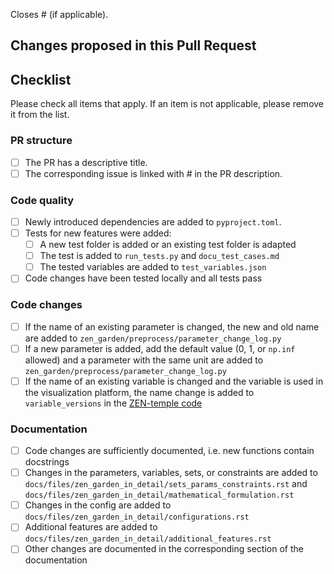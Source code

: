 Closes # (if applicable).

## Changes proposed in this Pull Request


## Checklist
Please check all items that apply. If an item is not applicable, please remove it from the list.

### PR structure
- [ ] The PR has a descriptive title.
- [ ] The corresponding issue is linked with # in the PR description.

### Code quality
- [ ] Newly introduced dependencies are added to `pyproject.toml`.
- [ ] Tests for new features were added:
  - [ ] A new test folder is added or an existing test folder is adapted
  - [ ] The test is added to `run_tests.py` and `docu_test_cases.md`
  - [ ] The tested variables are added to `test_variables.json`
- [ ] Code changes have been tested locally and all tests pass

### Code changes
- [ ] If the name of an existing parameter is changed, the new and old name are added to `zen_garden/preprocess/parameter_change_log.py`
- [ ] If a new parameter is added, add the default value (0, 1, or `np.inf` allowed) and a parameter with the same unit are added to `zen_garden/preprocess/parameter_change_log.py`
- [ ] If the name of an existing variable is changed and the variable is used in the visualization platform, the name change is added to `variable_versions` in the [ZEN-temple code](https://github.com/ZEN-universe/ZEN-temple/blob/main/src/zen_temple/utils.py)

### Documentation
- [ ] Code changes are sufficiently documented, i.e. new functions contain docstrings
- [ ] Changes in the parameters, variables, sets, or constraints are added to `docs/files/zen_garden_in_detail/sets_params_constraints.rst` and `docs/files/zen_garden_in_detail/mathematical_formulation.rst`
- [ ] Changes in the config are added to `docs/files/zen_garden_in_detail/configurations.rst`
- [ ] Additional features are added to `docs/files/zen_garden_in_detail/additional_features.rst`
- [ ] Other changes are documented in the corresponding section of the documentation
